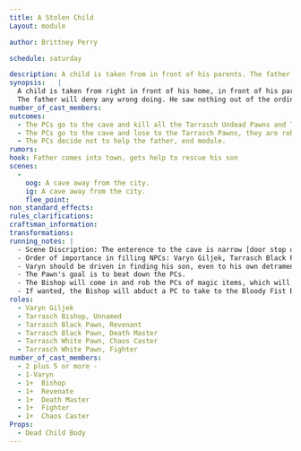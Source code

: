 ```yaml
---
title: A Stolen Child
Layout: module

author: Brittney Perry

schedule: saturday

description: A child is taken from in front of his parents. The father chases the group to a cave out of town. He has returned to try to find help in retrieving his child.
synopsis:   |
  A child is taken from right in front of his home, in front of his parents. The father chases after the group to a cave outside of the town. The father says he saw only three take his boy, but he didn't enter the cave, and had no way to fight the abductors. He needs and begs for help in rescuing his son.
  The father will deny any wrong doing. He saw nothing out of the ordinary before his boy was taken. If the right line of questions are asked, the father will admit to not paying his tithe on time and being in default when Stonewood was freed. 
number_of_cast_members: 
outcomes: 
  - The PCs go to the cave and kill all the Tarrasch Undead Pawns and Tarrasch Pawns, the child is found dead
  - The PCs go to the cave and lose to the Tarrasch Pawns, they are robbed and left.
  - The PCs decide not to help the father, end module.
rumors: 
hook: Father comes into town, gets help to rescue his son
scenes: 
  - 
    oog: A cave away from the city.
    ig: A cave away from the city.
    flee_point: 
non_standard_effects: 
rules_clarifications: 
craftsman_information: 
transformations: 
running_notes: | 
  - Scene Discription: The enterence to the cave is narrow [door stop used to hold door]. Once inside, the cave opens up to a chamber the size of a cabin. The cave has the look of being used, there is blood smeared on the walls.  
  - Order of importance in filling NPCs: Varyn Giljek, Tarrasch Black Pawn Revenant, Tarrasch Bishop, Tarrasch Black Pawn Death Master,  
  - Varyn should be driven in finding his son, even to his own detrament
  - The Pawn's goal is to beat down the PCs.  
  - The Bishop will come in and rob the PCs of magic items, which will go into the Tarrasch cashe.
  - If wanted, the Bishop will abduct a PC to take to the Bloody Fist Black Site
roles:
  - Varyn Giljek
  - Tarrasch Bishop, Unnamed
  - Tarrasch Black Pawn, Revenant
  - Tarrasch Black Pawn, Death Master
  - Tarrasch White Pawn, Chaos Caster
  - Tarrasch White Pawn, Fighter
number_of_cast_members: 
  - 2 plus 5 or more -
  - 1-Varyn
  - 1+ 	Bishop
  - 1+ 	Revenate
  - 1+ 	Death Master
  - 1+ 	Fighter
  - 1+ 	Chaos Caster
Props:
  - Dead Child Body
---
```

